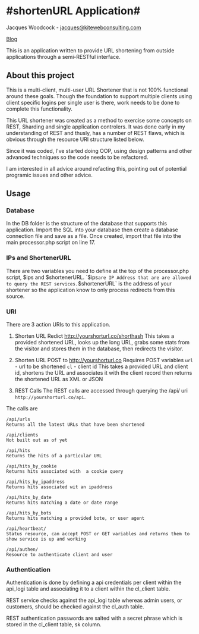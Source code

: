#shortenURL Application#
=======================

Jacques Woodcock - [jacques@kitewebconsulting.com](jacques@kitewebconsulting.com)

[Blog](http://jacqueswoodcock.tumblr.com/)

This is an application written to provide URL shortening from outside applications through a semi-RESTful interface.

About this project
-----------------
This is a multi-client, multi-user URL Shortener that is not 100% functional around these goals. Though the foundation to support multiple clients using client specific logins per single user is there, work needs to be done to complete this functionality. 

This URL shortener was created as a method to exercise some concepts on REST, Sharding and single application controlers. It was done early in my understanding of REST and thusly, has a number of REST flaws, which is obvious through the resource URI structure listed below.

Since it was coded, I've started doing OOP, using design patterns and other advanced techniques so the code needs to be refactored. 

I am interested in all advice around refacting this, pointing out of potential programic issues and other advice. 

Usage
-----

### Database
In the DB folder is the structure of the database that supports this application. Import the SQL into your database then create a database connection file and save as a file. Once created, import that file into the main processor.php script on line 17.

### IPs and ShortenerURL
There are two variables you need to define at the top of the processor.php script, $ips and $shortenerURL.
`$ips` are IP Address that are are allowed to query the REST services.
`$shortenerURL` is the address of your shortener so the application know to only process redirects from this source.

### URI
There are 3 action  URIs to this application.

1. Shorten URL Redict
    http://yourshorturl.co/shorthash
This takes a provided shortened URL, looks up the long URL, grabs some stats from the visitor and stores them in the database, then redirects the visitor. 

2. Shorten URL 
    POST to http://yourshorturl.co 
    Requires POST variables
        `url` - url to be shortened
        `cl`  - client id 
This takes a provided URL and client id, shortens the URL and associates it with the client record then returns the shortened URL as XML or JSON

3. REST Calls
The REST calls are accessed through querying the /api/ uri `http://yourshorturl.co/api`. 

The calls are 

    /api/urls
    Returns all the latest URLs that have been shortened

    /api/clients
    Not built out as of yet

    /api/hits
    Returns the hits of a particular URL 

    /api/hits_by_cookie
    Returns hits associated with  a cookie query

    /api/hits_by_ipaddress
    Returns hits associated wit an ipaddress

    /api/hits_by_date
    Returns hits matching a date or date range

    /api/hits_by_bots
    Returns hits matching a provided bote, or user agent

    /api/heartbeat/
    Status resource, can accept POST or GET variables and returns them to show service is up and working

    /api/authen/
    Resource to authenticate client and user

### Authentication
Authentication is done by defining a api credentials per client within the api_logi table and associating it to a client within the cl_client table. 

REST service checks against the api_logi table whereas admin users, or customers, should be checked against the cl_auth table. 

REST authentication passwords are salted with a secret phrase which is stored in the cl_client table, sk column. 


 
